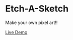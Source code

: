 # Etch-A-Sketch

Make your own pixel art!!

[Live Demo](https://darthkormit.github.io/etchasketch/)
